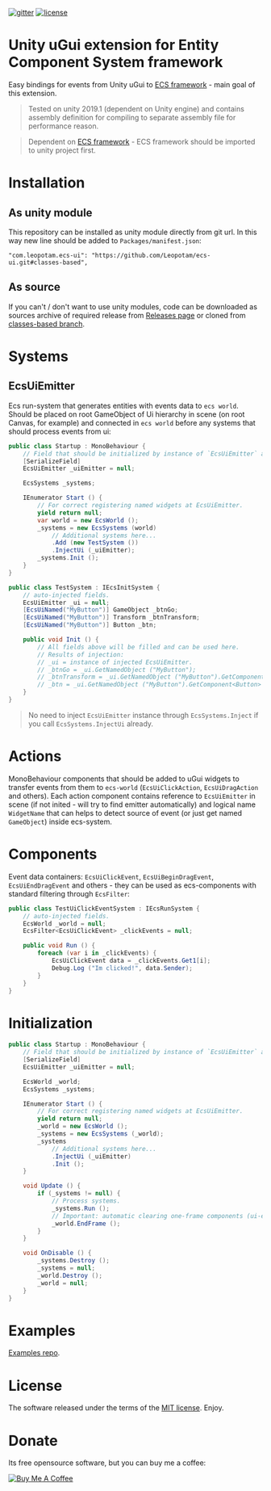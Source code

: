 [![gitter](https://img.shields.io/gitter/room/leopotam/ecs.svg)](https://gitter.im/leopotam/ecs)
[![license](https://img.shields.io/github/license/Leopotam/ecs-ui.svg)](https://github.com/Leopotam/ecs-ui/blob/develop/LICENSE)
# Unity uGui extension for Entity Component System framework
Easy bindings for events from Unity uGui to [ECS framework](https://github.com/Leopotam/ecs) - main goal of this extension.

> Tested on unity 2019.1 (dependent on Unity engine) and contains assembly definition for compiling to separate assembly file for performance reason.

> Dependent on [ECS framework](https://github.com/Leopotam/ecs) - ECS framework should be imported to unity project first.

# Installation

## As unity module
This repository can be installed as unity module directly from git url. In this way new line should be added to `Packages/manifest.json`:
```
"com.leopotam.ecs-ui": "https://github.com/Leopotam/ecs-ui.git#classes-based",
```

## As source
If you can't / don't want to use unity modules, code can be downloaded as sources archive of required release from [Releases page](https://github.com/Leopotam/ecs-ui/releases/tag/2020.2.22) or cloned from [classes-based branch](https://github.com/Leopotam/ecs-ui/tree/classes-based).

# Systems

## EcsUiEmitter

Ecs run-system that generates entities with events data to `ecs world`. Should be placed on root GameObject of Ui hierarchy in scene (on root Canvas, for example) and connected in `ecs world` before any systems that should process events from ui:
```csharp
public class Startup : MonoBehaviour {
    // Field that should be initialized by instance of `EcsUiEmitter` assigned to Ui root GameObject.
    [SerializeField]
    EcsUiEmitter _uiEmitter = null;

    EcsSystems _systems;

    IEnumerator Start () {
        // For correct registering named widgets at EcsUiEmitter.
        yield return null;
        var world = new EcsWorld ();
        _systems = new EcsSystems (world)
            // Additional systems here...
            .Add (new TestSystem ())
            .InjectUi (_uiEmitter);
        _systems.Init ();
    }
}

public class TestSystem : IEcsInitSystem {
    // auto-injected fields.
    EcsUiEmitter _ui = null;
    [EcsUiNamed("MyButton")] GameObject _btnGo;
    [EcsUiNamed("MyButton")] Transform _btnTransform;
    [EcsUiNamed("MyButton")] Button _btn;

    public void Init () {
        // All fields above will be filled and can be used here.
        // Results of injection:
        // _ui = instance of injected EcsUiEmitter.
        // _btnGo = _ui.GetNamedObject ("MyButton");
        // _btnTransform = _ui.GetNamedObject ("MyButton").GetComponent<Transform> ();
        // _btn = _ui.GetNamedObject ("MyButton").GetComponent<Button> ();
    }
}
```
> No need to inject `EcsUiEmitter` instance through `EcsSystems.Inject` if you call `EcsSystems.InjectUi` already.

# Actions
MonoBehaviour components that should be added to uGui widgets to transfer events from them to `ecs-world` (`EcsUiClickAction`, `EcsUiDragAction` and others). Each action component contains reference to `EcsUiEmitter` in scene (if not inited - will try to find emitter automatically) and logical name `WidgetName` that can helps to detect source of event (or just get named `GameObject`) inside ecs-system.

# Components
Event data containers: `EcsUiClickEvent`, `EcsUiBeginDragEvent`, `EcsUiEndDragEvent` and others - they can be used as ecs-components with standard filtering through `EcsFilter`:
```csharp
public class TestUiClickEventSystem : IEcsRunSystem {
    // auto-injected fields.
    EcsWorld _world = null;
    EcsFilter<EcsUiClickEvent> _clickEvents = null;

    public void Run () {
        foreach (var i in _clickEvents) {
            EcsUiClickEvent data = _clickEvents.Get1[i];
            Debug.Log ("Im clicked!", data.Sender);
        }
    }
}
```

# Initialization
```csharp
public class Startup : MonoBehaviour {
    // Field that should be initialized by instance of `EcsUiEmitter` assigned to Ui root GameObject.
    [SerializeField]
    EcsUiEmitter _uiEmitter = null;

    EcsWorld _world;
    EcsSystems _systems;

    IEnumerator Start () {
        // For correct registering named widgets at EcsUiEmitter.
        yield return null;
        _world = new EcsWorld ();
        _systems = new EcsSystems (_world);
        _systems
            // Additional systems here...
            .InjectUi (_uiEmitter)
            .Init ();
    }

    void Update () {
        if (_systems != null) {
            // Process systems.
            _systems.Run ();
            // Important: automatic clearing one-frame components (ui-events).
            _world.EndFrame ();
        }
    }

    void OnDisable () {
        _systems.Destroy ();
        _systems = null;
        _world.Destroy ();
        _world = null;
    }
}
```

# Examples
[Examples repo](https://github.com/Leopotam/ecs-ui.examples.git).

# License
The software released under the terms of the [MIT license](./LICENSE.md). Enjoy.

# Donate
Its free opensource software, but you can buy me a coffee:

<a href="https://www.buymeacoffee.com/leopotam" target="_blank"><img src="https://www.buymeacoffee.com/assets/img/custom_images/yellow_img.png" alt="Buy Me A Coffee" style="height: auto !important;width: auto !important;" ></a>